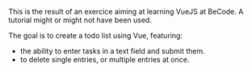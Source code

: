 This is the result of an exercice aiming at learning VueJS at BeCode.
A tutorial might or might not have been used.

The goal is to create a todo list using Vue, featuring:
- the ability to enter tasks in a text field and submit them. 
- to delete single entries, or multiple entries at once.
